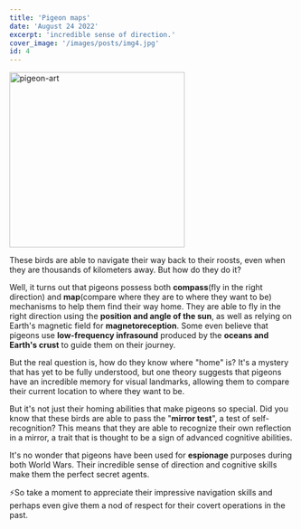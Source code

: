 ```yaml
---
title: 'Pigeon maps'
date: 'August 24 2022'
excerpt: 'incredible sense of direction.'
cover_image: '/images/posts/img4.jpg'
id: 4
---
```


<img src='/images/posts/img4.jpg' width='310' alt='pigeon-art' />

These birds are able to navigate their way back to their roosts, even when they are thousands of kilometers away. But how do they do it?

Well, it turns out that pigeons possess both **compass**(fly in the right direction) and **map**(compare where they are to where they want to be) mechanisms to help them find their way home. They are able to fly in the right direction using the **position and angle of the sun**, as well as relying on Earth's magnetic field for **magnetoreception**. Some even believe that pigeons use **low-frequency infrasound** produced by the **oceans and Earth's crust** to guide them on their journey.

But the real question is, how do they know where "home" is? It's a mystery that has yet to be fully understood, but one theory suggests that pigeons have an incredible memory for visual landmarks, allowing them to compare their current location to where they want to be.

But it's not just their homing abilities that make pigeons so special. Did you know that these birds are able to pass the "**mirror test**", a test of self-recognition? This means that they are able to recognize their own reflection in a mirror, a trait that is thought to be a sign of advanced cognitive abilities.

It's no wonder that pigeons have been used for **espionage** purposes during both World Wars. Their incredible sense of direction and cognitive skills make them the perfect secret agents.

⚡So take a moment to appreciate their impressive navigation skills and perhaps even give them a nod of respect for their covert operations in the past.
